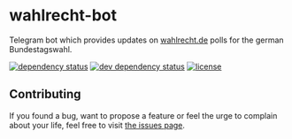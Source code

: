 # wahlrecht-bot

Telegram bot which provides updates on [wahlrecht.de](http://wahlrecht.de) polls for the german Bundestagswahl.

[![dependency status](https://img.shields.io/david/juliuste/wahlrecht-bot.svg)](https://david-dm.org/juliuste/wahlrecht-bot)
[![dev dependency status](https://img.shields.io/david/dev/juliuste/wahlrecht-bot.svg)](https://david-dm.org/juliuste/wahlrecht-bot#info=devDependencies)
[![license](https://img.shields.io/github/license/juliuste/wahlrecht-bot.svg?style=flat)](LICENSE)

## Contributing

If you found a bug, want to propose a feature or feel the urge to complain about your life, feel free to visit [the issues page](https://github.com/juliuste/wahlrecht-bot/issues).